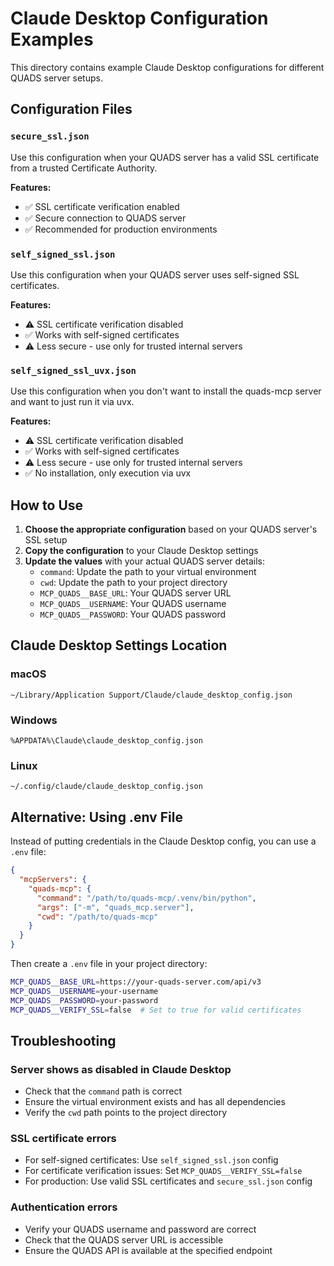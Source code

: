 # Claude Desktop Configuration Examples

This directory contains example Claude Desktop configurations for different QUADS server setups.

## Configuration Files

### `secure_ssl.json`
Use this configuration when your QUADS server has a valid SSL certificate from a trusted Certificate Authority.

**Features:**
- ✅ SSL certificate verification enabled
- ✅ Secure connection to QUADS server
- ✅ Recommended for production environments

### `self_signed_ssl.json` 
Use this configuration when your QUADS server uses self-signed SSL certificates.

**Features:**
- ⚠️ SSL certificate verification disabled
- ✅ Works with self-signed certificates
- ⚠️ Less secure - use only for trusted internal servers

### `self_signed_ssl_uvx.json` 
Use this configuration when you don't want to install the quads-mcp server and want to just run it via uvx.

**Features:**
- ⚠️ SSL certificate verification disabled
- ✅ Works with self-signed certificates
- ⚠️ Less secure - use only for trusted internal servers
- ✅ No installation, only execution via uvx

## How to Use

1. **Choose the appropriate configuration** based on your QUADS server's SSL setup
2. **Copy the configuration** to your Claude Desktop settings
3. **Update the values** with your actual QUADS server details:
   - `command`: Update the path to your virtual environment
   - `cwd`: Update the path to your project directory
   - `MCP_QUADS__BASE_URL`: Your QUADS server URL
   - `MCP_QUADS__USERNAME`: Your QUADS username
   - `MCP_QUADS__PASSWORD`: Your QUADS password

## Claude Desktop Settings Location

### macOS
```
~/Library/Application Support/Claude/claude_desktop_config.json
```

### Windows
```
%APPDATA%\Claude\claude_desktop_config.json
```

### Linux
```
~/.config/claude/claude_desktop_config.json
```

## Alternative: Using .env File

Instead of putting credentials in the Claude Desktop config, you can use a `.env` file:

```json
{
  "mcpServers": {
    "quads-mcp": {
      "command": "/path/to/quads-mcp/.venv/bin/python",
      "args": ["-m", "quads_mcp.server"],
      "cwd": "/path/to/quads-mcp"
    }
  }
}
```

Then create a `.env` file in your project directory:

```bash
MCP_QUADS__BASE_URL=https://your-quads-server.com/api/v3
MCP_QUADS__USERNAME=your-username
MCP_QUADS__PASSWORD=your-password
MCP_QUADS__VERIFY_SSL=false  # Set to true for valid certificates
```

## Troubleshooting

### Server shows as disabled in Claude Desktop
- Check that the `command` path is correct
- Ensure the virtual environment exists and has all dependencies
- Verify the `cwd` path points to the project directory

### SSL certificate errors
- For self-signed certificates: Use `self_signed_ssl.json` config
- For certificate verification issues: Set `MCP_QUADS__VERIFY_SSL=false`
- For production: Use valid SSL certificates and `secure_ssl.json` config

### Authentication errors
- Verify your QUADS username and password are correct
- Check that the QUADS server URL is accessible
- Ensure the QUADS API is available at the specified endpoint